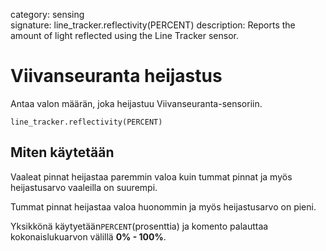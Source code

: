 category: sensing  
signature: line_tracker.reflectivity(PERCENT)
description: Reports the amount of light reflected using the Line Tracker sensor.

# Viivanseuranta heijastus

Antaa valon määrän, joka heijastuu Viivanseuranta-sensoriin.

```don
line_tracker.reflectivity(PERCENT)
```

## Miten käytetään

Vaaleat pinnat heijastaa paremmin valoa kuin tummat pinnat ja myös heijastusarvo vaaleilla on suurempi.

Tummat pinnat heijastaa valoa huonommin ja myös heijastusarvo on pieni.

Yksikkönä käytyetään`PERCENT`(prosenttia) ja komento palauttaa kokonaislukuarvon välillä **0% - 100%**.

<advanced>
</advanced>
